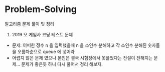 # Problem-Solving
알고리즘 문제 풀이 및 정리

1. 2019 모 게임사 코딩 테스트 문제
- 문제: 어떠한 정수 n 을 입력했을때 n 을 소인수 분해하고 각 소인수 분해된 숫자들을 오름차순으로 queue 에 넣어라
- 어렵지 않은 문제 였으나 본인은 결국 시험장에서 못풀었다는 전설이 전해지는 문제... 문제가 좋은듯 하니 다시 풀어서 정리 해보자.
